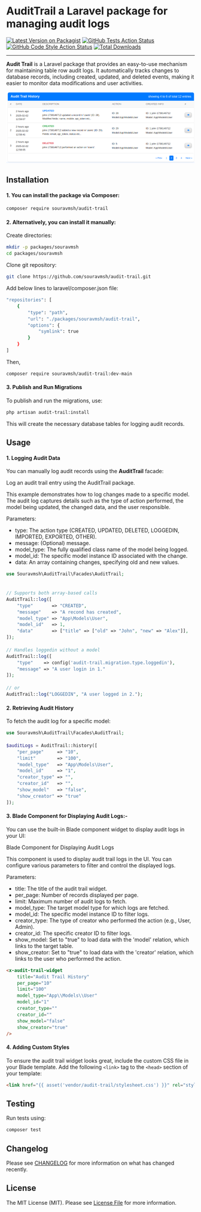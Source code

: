 # AuditTrail a Laravel package for managing audit logs

[![Latest Version on Packagist](https://img.shields.io/packagist/v/souravmsh/audit-trail.svg?style=flat-square)](https://packagist.org/packages/souravmsh/audit-trail)
[![GitHub Tests Action Status](https://img.shields.io/github/actions/workflow/status/souravmsh/audit-trail/run-tests.yml?branch=main&label=tests&style=flat-square)](https://github.com/souravmsh/audit-trail/actions?query=workflow%3Arun-tests+branch%3Amain)
[![GitHub Code Style Action Status](https://img.shields.io/github/actions/workflow/status/souravmsh/audit-trail/fix-php-code-style-issues.yml?branch=main&label=code%20style&style=flat-square)](https://github.com/souravmsh/audit-trail/actions?query=workflow%3A"Fix+PHP+code+style+issues"+branch%3Amain)
[![Total Downloads](https://img.shields.io/packagist/dt/souravmsh/audit-trail.svg?style=flat-square)](https://packagist.org/packages/souravmsh/audit-trail)

---
<b>Audit Trail</b> is a Laravel package that provides an easy-to-use mechanism for maintaining table row audit logs. It automatically tracks changes to database records, including created, updated, and deleted events, making it easier to monitor data modifications and user activities.

![Preview](public/preview.png)

## Installation
#### 1. You can install the package via Composer:

```bash
composer require souravmsh/audit-trail
```

#### 2. Alternatively, you can install it manually:
Create directories:
```bash
mkdir -p packages/souravmsh
cd packages/souravmsh
```
Clone git repository:
```bash
git clone https://github.com/souravmsh/audit-trail.git
```
Add below lines to laravel/composer.json file:
```bash
"repositories": [
    {
        "type": "path",
        "url": "./packages/souravmsh/audit-trail",
        "options": {
            "symlink": true
        }
    }
]
```
Then,
```bash
composer require souravmsh/audit-trail:dev-main

```
#### 3. Publish and Run Migrations

To publish and run the migrations, use:

```bash
php artisan audit-trail:install
```
This will create the necessary database tables for logging audit records.

## Usage
#### 1. Logging Audit Data

You can manually log audit records using the <b>AuditTrail</b> facade:

Log an audit trail entry using the AuditTrail package.

This example demonstrates how to log changes made to a specific model.
The audit log captures details such as the type of action performed, 
the model being updated, the changed data, and the user responsible.

Parameters:
- type: The action type (CREATED, UPDATED, DELETED, LOGGEDIN, IMPORTED, EXPORTED, OTHER).
- message: (Optional) message.
- model_type: The fully qualified class name of the model being logged.
- model_id: The specific model instance ID associated with the change.
- data: An array containing changes, specifying old and new values.

```php
use Souravmsh\AuditTrail\Facades\AuditTrail;

        
// Supports both array-based calls
AuditTrail::log([
    "type"       => "CREATED",
    "message"    => "A recond has created",
    "model_type" => "App\Models\User",
    "model_id"   => 1,
    "data"       => ["title" => ["old" => "John", "new" => "Alex"]],
]);

// Handles loggedin without a model
AuditTrail::log([
    "type"    => config('audit-trail.migration.type.loggedin'),
    "message" => "A user login in 1."
]);

// or
AuditTrail::log("LOGGEDIN", "A user logged in 2.");
```

#### 2. Retrieving Audit History
To fetch the audit log for a specific model:

```php
use Souravmsh\AuditTrail\Facades\AuditTrail;

$auditLogs = AuditTrail::history([
    "per_page"     => "10",
    "limit"        => "100",
    "model_type"   => "App\Models\User",
    "model_id"     => "1",
    "creator_type" => "",
    "creator_id"   => "",
    "show_model"   => "false",
    "show_creator" => "true"
]);
```

#### 3. Blade Component for Displaying Audit Logs:-
You can use the built-in Blade component widget to display audit logs in your UI:

Blade Component for Displaying Audit Logs

This component is used to display audit trail logs in the UI.
You can configure various parameters to filter and control the displayed logs.

Parameters:
- title: The title of the audit trail widget.
- per_page: Number of records displayed per page.
- limit: Maximum number of audit logs to fetch.
- model_type: The target model type for which logs are fetched.
- model_id: The specific model instance ID to filter logs.
- creator_type: The type of creator who performed the action (e.g., User, Admin).
- creator_id: The specific creator ID to filter logs.
- show_model: Set to "true" to load data with the 'model' relation, which links to the target table.
- show_creator: Set to "true" to load data with the 'creator' relation, which links to the user who performed the action.

```html
<x-audit-trail-widget 
    title="Audit Trail History"
    per_page="10"
    limit="100"
    model_type="App\\Models\\User"
    model_id="1"
    creator_type=""
    creator_id=""
    show_model="false" 
    show_creator="true" 
/>
```

#### 4. Adding Custom Styles
To ensure the audit trail widget looks great, include the custom CSS file in your Blade template. Add the following `<link>` tag to the `<head>` section of your template:

```html
<link href="{{ asset('vendor/audit-trail/stylesheet.css') }}" rel="stylesheet">
```

## Testing
Run tests using:

```bash
composer test
```

## Changelog

Please see [CHANGELOG](CHANGELOG.md) for more information on what has changed recently.


## License

The MIT License (MIT). Please see [License File](LICENSE.md) for more information.
